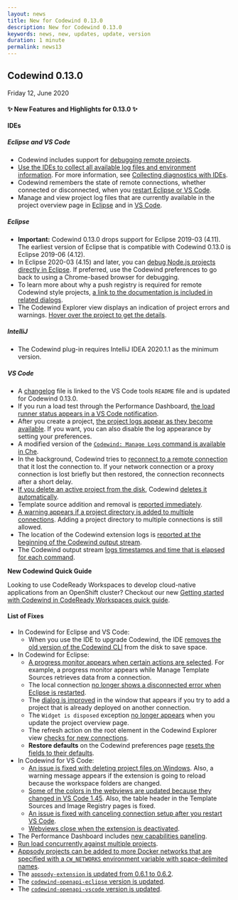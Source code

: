 ```yaml
---
layout: news
title: New for Codewind 0.13.0
description: New for Codewind 0.13.0
keywords: news, new, updates, update, version
duration: 1 minute
permalink: news13
---
```


## Codewind 0.13.0
Friday 12, June 2020

#### ✨ New Features and Highlights for 0.13.0 ✨

**IDEs**
##### Eclipse and VS Code
- Codewind includes support for [debugging remote projects](https://github.com/eclipse/codewind/issues/1990).
- [Use the IDEs to collect all available log files and environment information](https://github.com/eclipse/codewind/issues/1579). For more information, see [Collecting diagnostics with IDEs](troubleshooting.html#collecting-diagnostics-with-ides).
- Codewind remembers the state of remote connections, whether connected or disconnected, when you [restart Eclipse or VS Code](https://github.com/eclipse/codewind/issues/2823).
- Manage and view project log files that are currently available in the project overview page in [Eclipse](https://github.com/eclipse/codewind/issues/3020) and in [VS Code](https://github.com/eclipse/codewind/issues/2755).

##### Eclipse
- **Important:** Codewind 0.13.0 drops support for Eclipse 2019-03 (4.11). The earliest version of Eclipse that is compatible with Codewind 0.13.0 is Eclipse 2019-06 (4.12).
- In Eclipse 2020-03 (4.15) and later, you can [debug Node.js projects directly in Eclipse](https://github.com/eclipse/codewind/issues/2975). If preferred, use the Codewind preferences to go back to using a Chrome-based browser for debugging.
- To learn more about why a push registry is required for remote Codewind style projects, [a link to the documentation is included in related dialogs](https://github.com/eclipse/codewind/issues/2992).
- The Codewind Explorer view displays an indication of project errors and warnings. [Hover over the project to get the details](https://github.com/eclipse/codewind/issues/655).

##### IntelliJ
- The Codewind plug-in requires IntelliJ IDEA 2020.1.1 as the minimum version.

##### VS Code
- A [changelog](https://github.com/eclipse/codewind-vscode/wiki/Changelog) file is linked to the VS Code tools `README` file and is updated for Codewind 0.13.0.
- If you run a load test through the Performance Dashboard, [the load runner status appears in a VS Code notification](https://github.com/eclipse/codewind/issues/2739).
- After you create a project, [the project logs appear as they become available](https://github.com/eclipse/codewind/issues/2755). If you want, you can also disable the log appearance by setting your preferences.
- A modified version of the [`Codewind: Manage Logs` command is available in Che](https://github.com/eclipse/codewind/issues/2755).
- In the background, Codewind tries to [reconnect to a remote connection](https://github.com/eclipse/codewind/issues/2640#issuecomment-632896965) that it lost the connection to. If your network connection or a proxy connection is lost briefly but then restored, the connection reconnects after a short delay.
- [If you delete an active project from the disk](https://github.com/eclipse/codewind/issues/2278), Codewind [deletes it automatically](https://github.com/eclipse/codewind/issues/2772).
- Template source addition and removal is [reported immediately](https://github.com/eclipse/codewind/issues/2776).
- [A warning appears if a project directory is added to multiple connections](https://github.com/eclipse/codewind/issues/2922). Adding a project directory to multiple connections is still allowed.
- The location of the Codewind extension logs is [reported at the beginning of the Codewind output stream](https://github.com/eclipse/codewind-vscode/pull/600).
- The Codewind output stream [logs timestamps and time that is elapsed for each command](https://github.com/eclipse/codewind-vscode/pull/607/commits/bb55fe7f2c5ea5fc5e92962f5a83ce960d768e0e).

**New Codewind Quick Guide**

Looking to use CodeReady Workspaces to develop cloud-native applications from an OpenShift cluster? Checkout our new [Getting started with Codewind in CodeReady Workspaces quick guide](./codewind-crw-quick-guide.html). 

#### List of Fixes
- In Codewind for Eclipse and VS Code:
  - When you use the IDE to upgrade Codewind, the IDE [removes the old version of the Codewind CLI](https://github.com/eclipse/codewind/issues/2869) from the disk to save space.
- In Codewind for Eclipse:
  - [A progress monitor appears when certain actions are selected](https://github.com/eclipse/codewind/issues/2997). For example, a progress monitor appears while Manage Template Sources retrieves data from a connection.
  - The local connection [no longer shows a disconnected error when Eclipse is restarted](https://github.com/eclipse/codewind/issues/2963).
  - The [dialog is improved](https://github.com/eclipse/codewind/issues/2924) in the window that appears if you try to add a project that is already deployed on another connection.
  - The `Widget is disposed` exception [no longer appears](https://github.com/eclipse/codewind/issues/2917) when you update the project overview page.
  - The refresh action on the root element in the Codewind Explorer view [checks for new connections](https://github.com/eclipse/codewind/issues/2832).
  - **Restore defaults** on the Codewind preferences page [resets the fields to their defaults](https://github.com/eclipse/codewind/issues/2836).
- In Codewind for VS Code:
  - [An issue is fixed with deleting project files on Windows](https://github.com/eclipse/codewind/issues/2456). Also, a warning message appears if the extension is going to reload because the workspace folders are changed.
  - [Some of the colors in the webviews are updated because they changed in VS Code 1.45](https://github.com/eclipse/codewind-vscode/pull/596). Also, the table header in the Template Sources and Image Registry pages is fixed.
  - [An issue is fixed with canceling connection setup after you restart VS Code](https://github.com/eclipse/codewind/issues/2824).
  - [Webviews close when the extension is deactivated](https://github.com/eclipse/codewind/issues/2878).
- The Performance Dashboard includes [new capabilities paneling](https://github.com/eclipse/codewind/pull/3037).
- [Run load concurrently against multiple projects](https://github.com/eclipse/codewind/issues/2825).
- [Appsody projects can be added to more Docker networks that are specified with a `CW_NETWORKS` environment variable with space-delimited names](https://github.com/eclipse/codewind-appsody-extension/pull/104).
- The [`appsody-extension` is updated from 0.6.1 to 0.6.2](https://github.com/eclipse/codewind-appsody-extension/pull/107).
- The [`codewind-openapi-eclipse` version is updated](https://github.com/eclipse/codewind-openapi-eclipse/pull/152).
- The [`codewind-openapi-vscode` version is updated](https://github.com/eclipse/codewind-openapi-vscode/pull/102).


